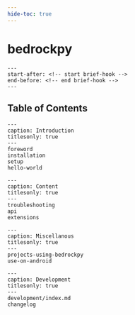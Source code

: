 ```yaml
---
hide-toc: true
---
```


# bedrockpy

```{include} ../README.md
---
start-after: <!-- start brief-hook -->
end-before: <!-- end brief-hook -->
---
```


## Table of Contents

```{toctree}
---
caption: Introduction
titlesonly: true
---
foreword
installation
setup
hello-world
```

```{toctree}
---
caption: Content
titlesonly: true
---
troubleshooting
api
extensions
```

```{toctree}
---
caption: Miscellanous
titlesonly: true
---
projects-using-bedrockpy
use-on-android
```

```{toctree}
---
caption: Development
titlesonly: true
---
development/index.md
changelog
```
